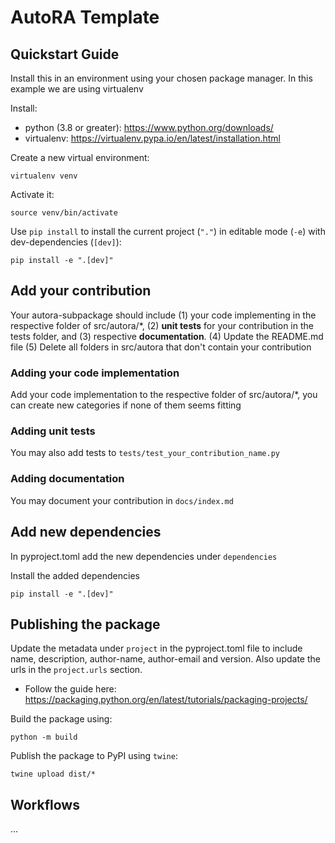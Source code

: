 # AutoRA Template

## Quickstart Guide

Install this in an environment using your chosen package manager. In this example we are using virtualenv

Install:
- python (3.8 or greater): https://www.python.org/downloads/
- virtualenv: https://virtualenv.pypa.io/en/latest/installation.html

Create a new virtual environment:
```shell
virtualenv venv
```

Activate it:
```shell
source venv/bin/activate
```

Use `pip install` to install the current project (`"."`) in editable mode (`-e`) with dev-dependencies (`[dev]`):
```shell
pip install -e ".[dev]"
```

## Add your contribution 
Your autora-subpackage should include (1) your code implementing in the respective folder of src/autora/*, 
(2) **unit tests** for your contribution in the tests folder, and (3) respective **documentation**. (4) Update the README.md file
(5) Delete all folders in src/autora that don't contain your contribution

### Adding your code implementation
Add your code implementation to the respective folder of src/autora/*, you can create new categories if none of them seems fitting

### Adding unit tests
You may also add tests to `tests/test_your_contribution_name.py`

### Adding documentation
You may document your contribution in `docs/index.md`

## Add new dependencies 

In pyproject.toml add the new dependencies under `dependencies`

Install the added dependencies
```shell
pip install -e ".[dev]"
```

## Publishing the package

Update the metadata under `project` in the pyproject.toml file to include name, description, author-name, author-email and version. Also update the urls in the `project.urls` section. 

- Follow the guide here: https://packaging.python.org/en/latest/tutorials/packaging-projects/

Build the package using:
```shell
python -m build
```

Publish the package to PyPI using `twine`:
```shell
twine upload dist/*
```

## Workflows
...